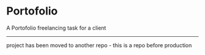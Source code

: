 # Portofolio
A Portofolio freelancing task for a client

---------------
project has been moved to another repo - this is a repo before production 





